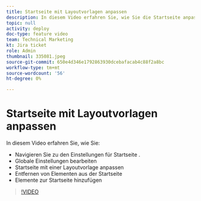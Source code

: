 ```yaml
---
title: Startseite mit Layoutvorlagen anpassen
description: In diesem Video erfahren Sie, wie Sie die Startseite anpassen können, indem Sie Felder mit einer Layoutvorlage hinzufügen oder entfernen.
topic: null
activity: deploy
doc-type: feature video
team: Technical Marketing
kt: Jira ticket
role: Admin
thumbnail: 335081.jpeg
source-git-commit: 650e4d346e1792863930dcebafacab4c88f2a8bc
workflow-type: tm+mt
source-wordcount: '56'
ht-degree: 0%

---
```


# Startseite mit Layoutvorlagen anpassen

In diesem Video erfahren Sie, wie Sie:

* Navigieren Sie zu den Einstellungen für Startseite .
* Globale Einstellungen bearbeiten
* Startseite mit einer Layoutvorlage anpassen
* Entfernen von Elementen aus der Startseite
* Elemente zur Startseite hinzufügen

>[!VIDEO](https://video.tv.adobe.com/v/335081/?quality=12&learn=on)
